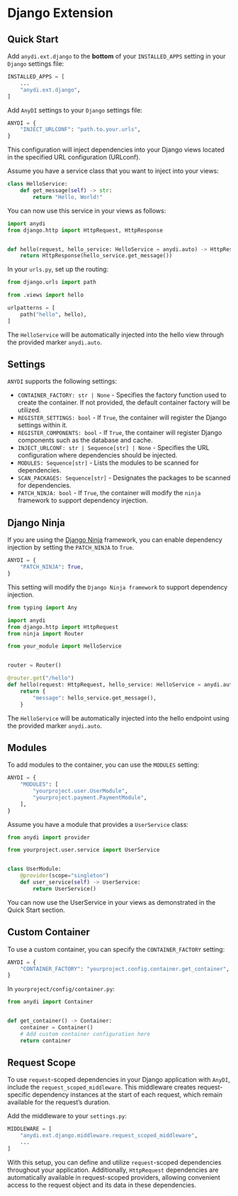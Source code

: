 # Django Extension

## Quick Start

Add `anydi.ext.django` to the **bottom** of your `INSTALLED_APPS` setting in your `Django` settings file:

```python
INSTALLED_APPS = [
    ...
    "anydi.ext.django",
]
```

Add `AnyDI` settings to your `Django` settings file:

```python
ANYDI = {
    "INJECT_URLCONF": "path.to.your.urls",
}
```

This configuration will inject dependencies into your Django views located in the specified URL configuration (URLconf).

Assume you have a service class that you want to inject into your views:

```python
class HelloService:
    def get_message(self) -> str:
        return "Hello, World!"
```

You can now use this service in your views as follows:

```python
import anydi
from django.http import HttpRequest, HttpResponse


def hello(request, hello_service: HelloService = anydi.auto) -> HttpResponse:
    return HttpResponse(hello_service.get_message())
```

In your `urls.py`, set up the routing:

```python
from django.urls import path

from .views import hello

urlpatterns = [
    path("hello", hello),
]
```

The `HelloService` will be automatically injected into the hello view through the provided marker `anydi.auto`.

## Settings

`ANYDI` supports the following settings:

* `CONTAINER_FACTORY: str | None` - Specifies the factory function used to create the container. If not provided, the default container factory will be utilized.
* `REGISTER_SETTINGS: bool` - If `True`, the container will register the Django settings within it.
* `REGISTER_COMPONENTS: bool` - If `True`, the container will register Django components such as the database and cache.
* `INJECT_URLCONF: str | Sequence[str] | None` - Specifies the URL configuration where dependencies should be injected.
* `MODULES: Sequence[str]` - Lists the modules to be scanned for dependencies.
* `SCAN_PACKAGES: Sequence[str]` - Designates the packages to be scanned for dependencies.
* `PATCH_NINJA: bool` - If `True`, the container will modify the `ninja` framework to support dependency injection.

## Django Ninja

If you are using the [Django Ninja](https://django-ninja.dev/) framework, you can enable dependency injection by setting the `PATCH_NINJA` to `True`.

```python
ANYDI = {
    "PATCH_NINJA": True,
}
```

This setting will modify the `Django Ninja framework` to support dependency injection.

```python
from typing import Any

import anydi
from django.http import HttpRequest
from ninja import Router

from your_module import HelloService


router = Router()

@router.get("/hello")
def hello(request: HttpRequest, hello_service: HelloService = anydi.auto) -> dict[str, Any]:
    return {
        "message": hello_service.get_message(),
    }
```

The `HelloService` will be automatically injected into the hello endpoint using the provided marker `anydi.auto`.


## Modules

To add modules to the container, you can use the `MODULES` setting:

```python
ANYDI = {
    "MODULES": [
        "yourproject.user.UserModule",
        "yourproject.payment.PaymentModule",
    ],
}
```

Assume you have a module that provides a `UserService` class:

```python
from anydi import provider

from yourproject.user.service import UserService


class UserModule:
    @provider(scope="singleton")
    def user_service(self) -> UserService:
        return UserService()
```

You can now use the UserService in your views as demonstrated in the Quick Start section.


## Custom Container

To use a custom container, you can specify the `CONTAINER_FACTORY` setting:

```python
ANYDI = {
    "CONTAINER_FACTORY": "yourproject.config.container.get_container",
}
```

In `yourproject/config/container.py`:

```python
from anydi import Container


def get_container() -> Container:
    container = Container()
    # Add custom container configuration here
    return container
```

## Request Scope

To use `request`-scoped dependencies in your Django application with `AnyDI`, include the `request_scoped_middleware`.
This middleware creates request-specific dependency instances at the start of each request, which remain available for the request’s duration.

Add the middleware to your `settings.py`:

```python
MIDDLEWARE = [
    "anydi.ext.django.middleware.request_scoped_middleware",
    ...
]
```

With this setup, you can define and utilize `request`-scoped dependencies throughout your application.
Additionally, `HttpRequest` dependencies are automatically available in request-scoped providers,
allowing convenient access to the request object and its data in these dependencies.
